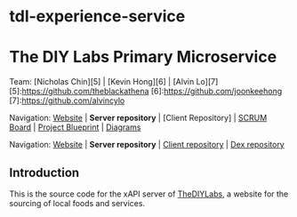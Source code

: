 # tdl-experience-service

The DIY Labs Primary Microservice 
========================================================================

Team: [Nicholas Chin][5] | [Kevin Hong][6] | [Alvin Lo][7]
[5]:https://github.com/theblackathena
[6]:https://github.com/joonkeehong
[7]:https://github.com/alvincylo

Navigation: [Website][1] | **Server repository** | [Client Repository] | [SCRUM Board][3] | [Project Blueprint][4] | [Diagrams][9]

  [1]: https://thediylabs.com
  [2]: https://facebook.com
  [3]: https://trello.com/b/GGE9MAIj/thediylabs
  [4]: https://drive.google.com/drive/folders/1pnuU_NkWmLM9S7_38YvV06Ge3Xfxew1v
  [9]: https://google.com

Navigation: [Website][1] | **Server repository** | [Client repository][2] | [Dex repository][3]

  [1]: http://pokemonshowdown.com/
  [2]: https://github.com/Zarel/Pokemon-Showdown-Client
  [3]: https://github.com/Zarel/Pokemon-Showdown-Dex


Introduction
------------------------------------------------------------------------

This is the source code for the xAPI server of [TheDIYLabs][8], a website for the sourcing of local foods and services. 

  [8]: https://thediylabs.com



